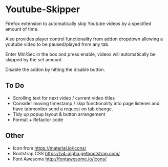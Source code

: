 # Youtube-Skipper
Firefox extension to automatically skip Youtube videos by a specified amount of time.

Also provides player control functionality from addon dropdown allowing a youtube video to be paused/played from any tab.

Enter Min/Sec in the box and press enable, videos will automatically be skipped by the set amount.

Disable the addon by hitting the disable button.

## To Do

- Scrolling text for next video / current video titles
- Consider moving timestamp / skip functionality into page listener and have tabmonitor send a request on tab change.
- Tidy up popup layout & button arrangement
- Format + Refactor code

## Other

- Icon from https://material.io/icons/
- Bootstrap CSS https://v4-alpha.getbootstrap.com/
- Font Awesome http://fontawesome.io/icons/
